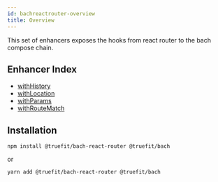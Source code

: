 ```yaml
---
id: bachreactrouter-overview
title: Overview
---
```


This set of enhancers exposes the hooks from react router to the bach compose chain.

## Enhancer Index

- [withHistory](/docs/bachreactrouter-withhistory)
- [withLocation](/docs/bachreactrouter-withlocation)
- [withParams](/docs/bachreactrouter-withparams)
- [withRouteMatch](/docs/bachreactrouter-withroutematch)

## Installation

```
npm install @truefit/bach-react-router @truefit/bach
```

or

```
yarn add @truefit/bach-react-router @truefit/bach
```
